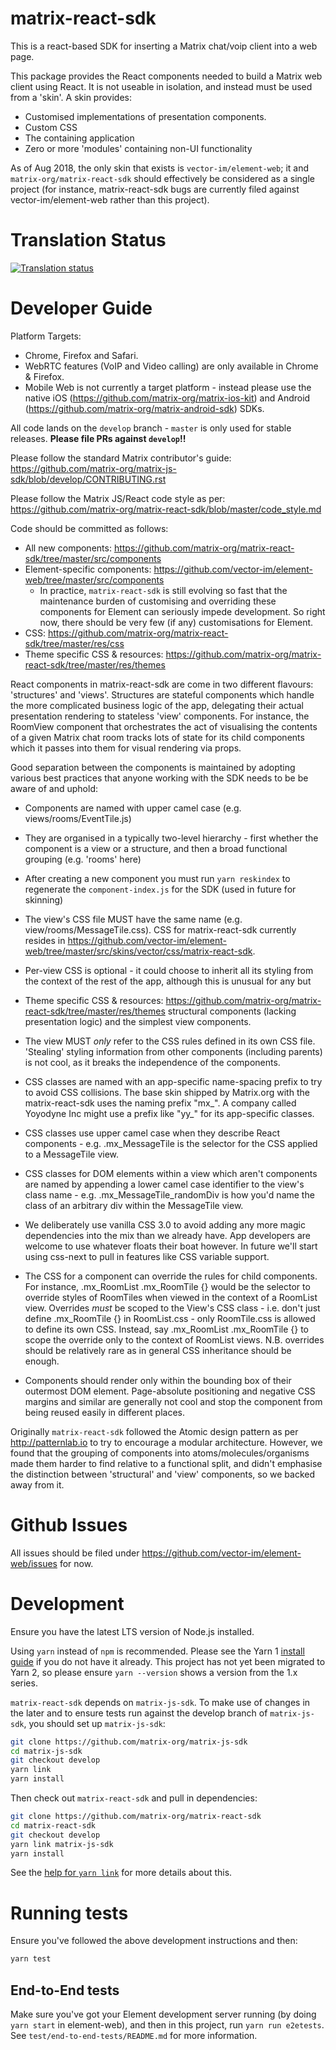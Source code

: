 matrix-react-sdk
================

This is a react-based SDK for inserting a Matrix chat/voip client into a web page.

This package provides the React components needed to build a Matrix web client
using React.  It is not useable in isolation, and instead must be used from
a 'skin'. A skin provides:
 * Customised implementations of presentation components.
 * Custom CSS
 * The containing application
 * Zero or more 'modules' containing non-UI functionality

As of Aug 2018, the only skin that exists is `vector-im/element-web`; it and
`matrix-org/matrix-react-sdk` should effectively
be considered as a single project (for instance, matrix-react-sdk bugs
are currently filed against vector-im/element-web rather than this project).

Translation Status
==================
[![Translation status](https://translate.element.io/widgets/element-web/-/multi-auto.svg)](https://translate.element.io/engage/element-web/?utm_source=widget)

Developer Guide
===============

Platform Targets:
 * Chrome, Firefox and Safari.
 * WebRTC features (VoIP and Video calling) are only available in Chrome & Firefox.
 * Mobile Web is not currently a target platform - instead please use the native
   iOS (https://github.com/matrix-org/matrix-ios-kit) and Android
   (https://github.com/matrix-org/matrix-android-sdk) SDKs.

All code lands on the `develop` branch - `master` is only used for stable releases.
**Please file PRs against `develop`!!**

Please follow the standard Matrix contributor's guide:
https://github.com/matrix-org/matrix-js-sdk/blob/develop/CONTRIBUTING.rst

Please follow the Matrix JS/React code style as per:
https://github.com/matrix-org/matrix-react-sdk/blob/master/code_style.md

Code should be committed as follows:
 * All new components: https://github.com/matrix-org/matrix-react-sdk/tree/master/src/components
 * Element-specific components: https://github.com/vector-im/element-web/tree/master/src/components
   * In practice, `matrix-react-sdk` is still evolving so fast that the maintenance
     burden of customising and overriding these components for Element can seriously
     impede development.  So right now, there should be very few (if any) customisations for Element.
 * CSS: https://github.com/matrix-org/matrix-react-sdk/tree/master/res/css
 * Theme specific CSS & resources: https://github.com/matrix-org/matrix-react-sdk/tree/master/res/themes

React components in matrix-react-sdk are come in two different flavours:
'structures' and 'views'.  Structures are stateful components which handle the
more complicated business logic of the app, delegating their actual presentation
rendering to stateless 'view' components.  For instance, the RoomView component
that orchestrates the act of visualising the contents of a given Matrix chat room
tracks lots of state for its child components which it passes into them for visual
rendering via props.

Good separation between the components is maintained by adopting various best
practices that anyone working with the SDK needs to be be aware of and uphold:

  * Components are named with upper camel case (e.g. views/rooms/EventTile.js)

  * They are organised in a typically two-level hierarchy - first whether the
    component is a view or a structure, and then a broad functional grouping
    (e.g. 'rooms' here)

  * After creating a new component you must run `yarn reskindex` to regenerate
    the `component-index.js` for the SDK (used in future for skinning)
    <!-- TODO: Remove this once this approach to skinning is replaced -->

  * The view's CSS file MUST have the same name (e.g. view/rooms/MessageTile.css).
    CSS for matrix-react-sdk currently resides in
    https://github.com/vector-im/element-web/tree/master/src/skins/vector/css/matrix-react-sdk.

  * Per-view CSS is optional - it could choose to inherit all its styling from
    the context of the rest of the app, although this is unusual for any but
 * Theme specific CSS & resources: https://github.com/matrix-org/matrix-react-sdk/tree/master/res/themes
    structural components (lacking presentation logic) and the simplest view
    components.

  * The view MUST *only* refer to the CSS rules defined in its own CSS file.
    'Stealing' styling information from other components (including parents)
    is not cool, as it breaks the independence of the components.

  * CSS classes are named with an app-specific name-spacing prefix to try to avoid
    CSS collisions.  The base skin shipped by Matrix.org with the matrix-react-sdk
    uses the naming prefix "mx_".  A company called Yoyodyne Inc might use a
    prefix like "yy_" for its app-specific classes.

  * CSS classes use upper camel case when they describe React components - e.g.
    .mx_MessageTile is the selector for the CSS applied to a MessageTile view.

  * CSS classes for DOM elements within a view which aren't components are named
    by appending a lower camel case identifier to the view's class name - e.g.
    .mx_MessageTile_randomDiv is how you'd name the class of an arbitrary div
    within the MessageTile view.

  * We deliberately use vanilla CSS 3.0 to avoid adding any more magic
    dependencies into the mix than we already have.  App developers are welcome
    to use whatever floats their boat however.  In future we'll start using
    css-next to pull in features like CSS variable support.

  * The CSS for a component can override the rules for child components.
    For instance, .mx_RoomList .mx_RoomTile {} would be the selector to override
    styles of RoomTiles when viewed in the context of a RoomList view.
    Overrides *must* be scoped to the View's CSS class - i.e. don't just define
    .mx_RoomTile {} in RoomList.css - only RoomTile.css is allowed to define its
    own CSS.  Instead, say .mx_RoomList .mx_RoomTile {} to scope the override
    only to the context of RoomList views.  N.B. overrides should be relatively
    rare as in general CSS inheritance should be enough.

  * Components should render only within the bounding box of their outermost DOM
    element. Page-absolute positioning and negative CSS margins and similar are
    generally not cool and stop the component from being reused easily in
    different places.

Originally `matrix-react-sdk` followed the Atomic design pattern as per
http://patternlab.io to try to encourage a modular architecture.  However, we
found that the grouping of components into atoms/molecules/organisms
made them harder to find relative to a functional split, and didn't emphasise
the distinction between 'structural' and 'view' components, so we backed away
from it.

Github Issues
=============

All issues should be filed under https://github.com/vector-im/element-web/issues
for now.

Development
===========

Ensure you have the latest LTS version of Node.js installed.

Using `yarn` instead of `npm` is recommended. Please see the Yarn 1 [install
guide](https://classic.yarnpkg.com/docs/install) if you do not have it
already. This project has not yet been migrated to Yarn 2, so please ensure
`yarn --version` shows a version from the 1.x series.

`matrix-react-sdk` depends on `matrix-js-sdk`. To make use of changes in the
later and to ensure tests run against the develop branch of `matrix-js-sdk`,
you should set up `matrix-js-sdk`:

```bash
git clone https://github.com/matrix-org/matrix-js-sdk
cd matrix-js-sdk
git checkout develop
yarn link
yarn install
```

Then check out `matrix-react-sdk` and pull in dependencies:

```bash
git clone https://github.com/matrix-org/matrix-react-sdk
cd matrix-react-sdk
git checkout develop
yarn link matrix-js-sdk
yarn install
```

See the [help for `yarn link`](https://classic.yarnpkg.com/docs/cli/link) for
more details about this.

Running tests
=============

Ensure you've followed the above development instructions and then:

```bash
yarn test
```

## End-to-End tests

Make sure you've got your Element development server running (by doing `yarn start` in element-web), and then in this project, run `yarn run e2etests`.
See `test/end-to-end-tests/README.md` for more information.
